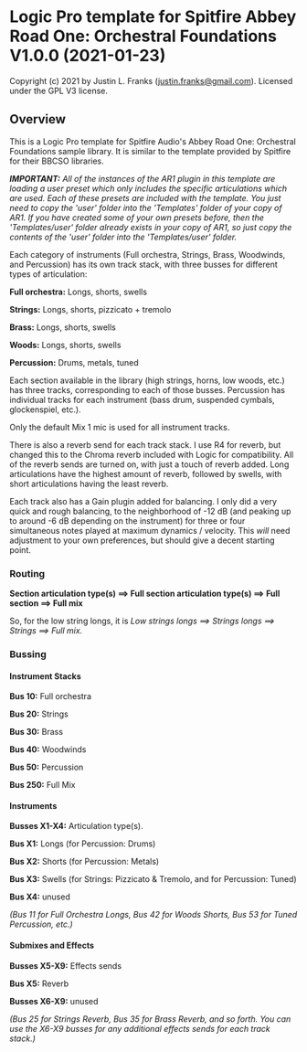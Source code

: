 # Logic Pro template for Spitfire Abbey Road One: Orchestral Foundations V1.0.0 (2021-01-23)

Copyright (c) 2021 by Justin L. Franks (justin.franks@gmail.com). Licensed under the GPL V3 license.

## Overview ##

This is a Logic Pro template for Spitfire Audio's Abbey Road One: Orchestral Foundations sample library. It is similar to the template provided by Spitfire for their BBCSO libraries.

___IMPORTANT:__ All of the instances of the AR1 plugin in this template are loading a user preset which only includes the specific articulations which are used. Each of these presets are included with the template. You just need to copy the 'user' folder into the 'Templates' folder of your copy of AR1. If you have created some of your own presets before, then the 'Templates/user' folder already exists in your copy of AR1, so just copy the contents of the 'user' folder into the 'Templates/user' folder._

Each category of instruments (Full orchestra, Strings, Brass, Woodwinds, and Percussion) has its own track stack, with three busses for different types of articulation:

__Full orchestra:__ Longs, shorts, swells 

__Strings:__ Longs, shorts, pizzicato + tremolo

__Brass:__ Longs, shorts, swells

__Woods:__ Longs, shorts, swells

__Percussion:__ Drums, metals, tuned

Each section available in the library (high strings, horns, low woods, etc.) has three tracks, corresponding to each of those busses. Percussion has individual tracks for each instrument (bass drum, suspended cymbals, glockenspiel, etc.).

Only the default Mix 1 mic is used for all instrument tracks.

There is also a reverb send for each track stack. I use R4 for reverb, but changed this to the Chroma reverb included with Logic for compatibility. All of the reverb sends are turned on, with just a touch of reverb added. Long articulations have the highest amount of reverb, followed by swells, with short articulations having the least reverb.

Each track also has a Gain plugin added for balancing. I only did a very quick and rough balancing, to the neighborhood of -12 dB (and peaking up to around -6 dB depending on the instrument) for three or four simultaneous notes played at maximum dynamics / velocity. This *will* need adjustment to your own preferences, but should give a decent starting point.

### Routing ###

__Section articulation type(s) ==> Full section articulation type(s) ==> Full section ==> Full mix__

So, for the low string longs, it is _Low strings longs ==> Strings longs ==> Strings ==> Full mix._

### Bussing ###

#### Instrument Stacks ####
__Bus 10:__ Full orchestra

__Bus 20:__ Strings

__Bus 30:__ Brass

__Bus 40:__ Woodwinds

__Bus 50:__ Percussion

__Bus 250:__ Full Mix

#### Instruments ####
__Busses X1-X4:__ Articulation type(s).

__Bus X1:__ Longs (for Percussion: Drums)
    
__Bus X2:__ Shorts (for Percussion: Metals)
    
__Bus X3:__ Swells (for Strings: Pizzicato & Tremolo, and for Percussion: Tuned)
    
__Bus X4:__ unused

_(Bus 11 for Full Orchestra Longs, Bus 42 for Woods Shorts, Bus 53 for Tuned Percussion, etc.)_

#### Submixes and Effects ####
__Busses X5-X9:__ Effects sends

__Bus X5:__ Reverb

__Busses X6-X9:__ unused

_(Bus 25 for Strings Reverb, Bus 35 for Brass Reverb, and so forth. You can use the X6-X9 busses for any additional effects sends for each track stack.)_
